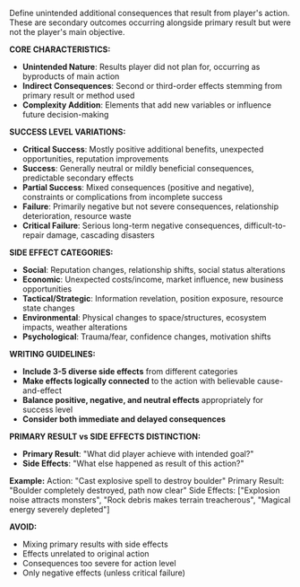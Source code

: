 Define unintended additional consequences that result from player's action. These are secondary outcomes occurring alongside primary result but were not the player's main objective.

**CORE CHARACTERISTICS:**
- **Unintended Nature**: Results player did not plan for, occurring as byproducts of main action
- **Indirect Consequences**: Second or third-order effects stemming from primary result or method used
- **Complexity Addition**: Elements that add new variables or influence future decision-making

**SUCCESS LEVEL VARIATIONS:**
- **Critical Success**: Mostly positive additional benefits, unexpected opportunities, reputation improvements
- **Success**: Generally neutral or mildly beneficial consequences, predictable secondary effects
- **Partial Success**: Mixed consequences (positive and negative), constraints or complications from incomplete success
- **Failure**: Primarily negative but not severe consequences, relationship deterioration, resource waste
- **Critical Failure**: Serious long-term negative consequences, difficult-to-repair damage, cascading disasters

**SIDE EFFECT CATEGORIES:**
- **Social**: Reputation changes, relationship shifts, social status alterations
- **Economic**: Unexpected costs/income, market influence, new business opportunities
- **Tactical/Strategic**: Information revelation, position exposure, resource state changes
- **Environmental**: Physical changes to space/structures, ecosystem impacts, weather alterations
- **Psychological**: Trauma/fear, confidence changes, motivation shifts

**WRITING GUIDELINES:**
- **Include 3-5 diverse side effects** from different categories
- **Make effects logically connected** to the action with believable cause-and-effect
- **Balance positive, negative, and neutral effects** appropriately for success level
- **Consider both immediate and delayed consequences**

**PRIMARY RESULT vs SIDE EFFECTS DISTINCTION:**
- **Primary Result**: "What did player achieve with intended goal?"
- **Side Effects**: "What else happened as result of this action?"

**Example:**
Action: "Cast explosive spell to destroy boulder"
Primary Result: "Boulder completely destroyed, path now clear"
Side Effects: ["Explosion noise attracts monsters", "Rock debris makes terrain treacherous", "Magical energy severely depleted"]

**AVOID:**
- Mixing primary results with side effects
- Effects unrelated to original action
- Consequences too severe for action level
- Only negative effects (unless critical failure)